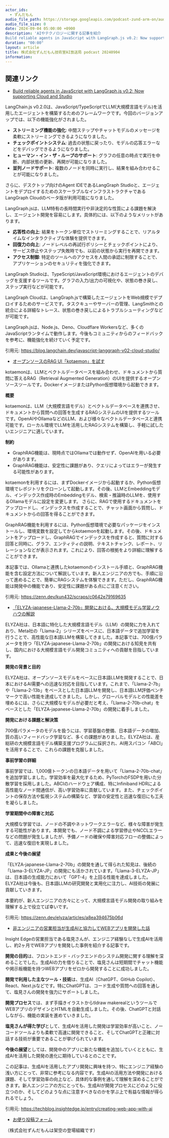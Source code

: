 ```yaml
---
actor_ids:
  - ずんだもん
audio_file_path: https://storage.googleapis.com/podcast-zund-arm-on/audio/株式会社ずんだもん技術室AI放送局_podcast_20240904.mp3
audio_file_size: 0
date: 2024-09-04 05:00:00 +0900
description: 'AIやテクノロジーに関する記事を紹介  
Build reliable agents in JavaScript with LangGraph.js v0.2: Now supporting Cloud and Studio、オープンソースのRAG UI「kotaemon」を試す、「ELYZA-japanese-Llama-2-70b」開発における、大規模モデル学習ノウハウの解説、非エンジニアの営業担当が生成AIと協力してWEBアプリを開発した話'
duration: "00:00"
layout: article
title: 株式会社ずんだもん技術室AI放送局 podcast 20240904
information: 
---
```


## 関連リンク


- [Build reliable agents in JavaScript with LangGraph.js v0.2: Now supporting Cloud and Studio](https://blog.langchain.dev/javascript-langgraph-v02-cloud-studio/)  


LangChain.js v0.2.0は、JavaScript/TypeScriptでLLM(大規模言語モデル)を活用したエージェントを構築するためのフレームワークです。今回のバージョンアップでは、以下の機能強化がされました。

* **ストリーミング機能の強化**: 中間ステップやチャットモデルのメッセージを柔軟にストリーミングできるようになりました。
* **チェックポイントシステム**: 過去の状態に戻ったり、モデルの応答エラーなどをデバッグできるようになりました。
* **ヒューマン・イン・ザ・ループのサポート**: グラフの任意の時点で実行を中断、内部状態の更新、再開が可能になりました。
* **並列ノードサポート**: 複数のノードを同時に実行し、結果を組み合わせることが可能になりました。

さらに、デスクトップ向けのAgent IDEであるLangGraph Studioと、エージェントをデプロイするためのスケーラブルなインフラストラクチャであるLangGraph Cloudのベータ版が利用可能になりました。

LangGraph.jsは、LLM特有の長時間実行や非決定的な性質による課題を解決し、エージェント開発を容易にします。具体的には、以下のようなメリットがあります。

* **応答性の向上**: 結果をトークン単位でストリーミングすることで、リアルタイムなインタラクティブな体験を提供できます。
* **回復力の向上**: ノードレベルの再試行ポリシーとチェックポイントにより、サービス停止やステップ失敗時でも、以前の状態から実行を再開できます。
* **アクセス制御**: 特定のツールへのアクセスを人間の承認に制限することで、アプリケーションのセキュリティを強化できます。

LangGraph Studioは、TypeScript/JavaScript環境におけるエージェントのデバッグを支援するツールです。グラフの入力/出力の可視化や、状態の巻き戻し、ステップ実行などが可能です。

LangGraph Cloudは、LangGraph.jsで構築したエージェントをWeb規模でデプロイするためのサービスです。タスクキューやサーバーの管理、LangSmithとの統合による詳細なトレース、状態の巻き戻しによるトラブルシューティングなどが可能です。

LangGraph.jsは、Node.js、Deno、Cloudflare Workersなど、多くのJavaScriptランタイムで動作します。今後もコミュニティからのフィードバックを参考に、機能強化を続けていく予定です。 


引用元: https://blog.langchain.dev/javascript-langgraph-v02-cloud-studio/


- [オープンソースのRAG UI「kotaemon」を試す](https://zenn.dev/kun432/scraps/c0642e79169635)  



kotaemonは、LLMとベクトルデータベースを組み合わせ、ドキュメントから質問に答えるRAG（Retrieval Augmented Generation）のUIを提供するオープンソースツールです。DockerイメージまたはPython仮想環境から起動できます。

**概要**

kotaemonは、LLM（大規模言語モデル）とベクトルデータベースを連携させ、ドキュメントから質問への回答を生成するRAGシステムのUIを提供するツールです。OpenAIやOllamaなどのLLM、および様々なベクトルデータベースと連携可能です。ローカル環境でLLMを活用したRAGシステムを構築し、手軽に試したいエンジニアに適しています。

**制約**

- GraphRAG機能は、現時点ではOllamaでは動作せず、OpenAIを用いる必要があります。
- GraphRAG機能は、安定性に課題があり、クエリによってはエラーが発生する可能性があります。


kotaemonを利用するには、まずDockerイメージから起動するか、Python仮想環境でレポジトリをクローンして起動します。その後、LLMとEmbeddingモデル、インデックス作成時のEmbeddingモデル、検索・推論時のLLMを、使用するOllamaモデルに設定を変更します。  さらに、RAGで使用するドキュメントをアップロードし、インデックスを作成することで、チャット画面から質問し、ドキュメントからの回答を得ることができます。

GraphRAG機能を利用するには、Python仮想環境で必要なパッケージをインストールし、環境変数を設定してからkotaemonを起動します。その後、ドキュメントをアップロードし、GraphRAGでインデックスを作成すると、質問に対する回答と同時に、グラフ、エンティティの説明、テキストチャンク、レポート、リレーションなどが表示されます。これにより、回答の根拠をより詳細に理解することができます。


本記事では、Ollamaと連携したkotaemonのインストール手順と、GraphRAG機能を含む設定方法について解説しています。新人エンジニアの方でも、手順に沿って進めることで、簡単にRAGシステムを体験できます。ただし、GraphRAG機能は開発中の機能であり、安定性に課題がある点にご注意ください。 


引用元: https://zenn.dev/kun432/scraps/c0642e79169635


- [「ELYZA-japanese-Llama-2-70b」開発における、大規模モデル学習ノウハウの解説](https://zenn.dev/elyza/articles/a8ea394675b06d)  


ELYZA社は、日本語に特化した大規模言語モデル（LLM）の開発に力を入れており、Meta社の「Llama-2」シリーズをベースに、日本語データで追加学習を行うことで、高性能な日本語LLMを構築してきました。本記事では、700億パラメータを持つ「ELYZA-japanese-Llama-2-70b」の開発における知見を共有し、国内における大規模言語モデル開発コミュニティへの貢献を目指しています。

**開発の背景と目的**

ELYZA社は、オープンソースモデルをベースに日本語LLMを開発することで、日本におけるAI需要への迅速な対応を目指しています。これまで、「Llama-2-7b」や「Llama-2-13b」をベースとした日本語LLMを開発し、日本語LLM評価ベンチマークで高い性能を達成してきました。しかし、グローバルモデルとの性能差を埋めるには、さらに大規模なモデルが必要だと考え、「Llama-2-70b-chat」をベースとした「ELYZA-japanese-Llama-2-70b」の開発に着手しました。

**開発における課題と解決策**

700億パラメータのモデルを扱うには、学習基盤の整備、日本語データの増加、質の高いフィードバック学習など、多くの課題がありました。ELYZA社は、産総研の大規模言語モデル構築支援プログラムに採択され、AI用スパコン「ABCI」を活用することで、これらの課題を克服しました。

**事前学習の詳細**

事前学習では、1,000億トークンの日本語データを用いて「Llama-2-70b-chat」を追加学習しました。学習効率を最大化するため、PyTorchのFSDPを用いた分散学習を採用しました。ABCIのハードウェア構成、特にInfiniband HDRによる高性能なノード間通信が、高い学習効率に貢献しています。また、チェックポイントの保存方法や監視システムの構築など、学習の安定性と迅速な復旧にも工夫を凝らしました。

**学習期間中の障害と対応**

大規模な学習では、ノードの不調やネットワークエラーなど、様々な障害が発生する可能性があります。本開発でも、ノード不調による学習停止やNCCLエラーなどの問題が発生しましたが、予備ノードの確保や障害対応フローの整備によって、迅速な復旧を実現しました。

**成果と今後の展望**

「ELYZA-japanese-Llama-2-70b」の開発を通して得られた知見は、後続の「Llama-3-ELYZA-JP」の開発にも活かされています。「Llama-3-ELYZA-JP」は、日本語の生成能力において「GPT-4」を上回る性能を達成しました。ELYZA社は今後も、日本語LLMの研究開発と実用化に注力し、AI技術の発展に貢献していきます。


本要約が、新人エンジニアの方々にとって、大規模言語モデル開発の取り組みを理解する上で役立てば幸いです。 


引用元: https://zenn.dev/elyza/articles/a8ea394675b06d


- [非エンジニアの営業担当が生成AIと協力してWEBアプリを開発した話](https://techblog.insightedge.jp/entry/creating-web-app-with-ai)  


Insight Edgeの営業担当である塩見さんが、エンジニア経験なしで生成AIを活用し、約2ヶ月でWEBアプリを開発した事例を紹介する記事です。

**開発の目的**は、フロントエンド・バックエンドのシステム開発に関する理解を深めることでした。生成AIの力を借りることで、塩見さんは短期間でチャット機能や掲示板機能を持つWEBアプリをゼロから開発することに成功しました。

**開発で利用した主なツール・技術**は、生成AI（ChatGPT、GitHub Copilot）、React、Next.jsなどです。特にChatGPTは、コード生成や質問への回答を通して、塩見さんの開発を強力にサポートしました。

**開発プロセス**では、まず手描きイラストからtldraw makerealというツールでWEBアプリのデザインとHTMLを自動生成しました。その後、ChatGPTと対話しながら、機能の実装を進めていきました。

**塩見さんが得た学び**として、生成AIを活用した開発は学習効率が高いこと、ノーコードツールよりも柔軟で高速に開発できること、そしてChatGPTと正確に対話する技術が重要であることが挙げられています。

**今後の展望**としては、開発中のアプリに新たな機能を追加していくとともに、生成AIを活用した開発の進化に期待しているとのことです。


この記事は、生成AIを活用したアプリ開発に興味を持つ、特にエンジニア経験の浅い方にとって、非常に参考になる内容です。生成AIの活用方法や開発における課題、そして学習効率の向上など、具体的な事例を通して理解を深めることができます。新人エンジニアの方にとっても、生成AIが開発プロセスにどのように役立つのか、そしてどのような点に注意すべきなのかを学ぶ上で有益な情報が得られるでしょう。 


引用元: https://techblog.insightedge.jp/entry/creating-web-app-with-ai



- [お便り投稿フォーム](https://forms.gle/ffg4JTfqdiqK62qf9)

（株式会社ずんだもんは架空の登場組織です）

